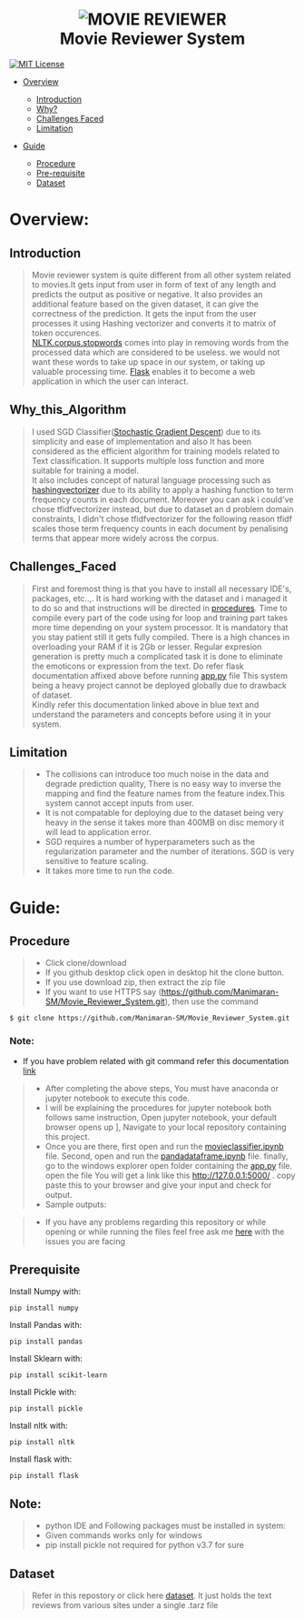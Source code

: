 <h1 align="center">
  <img src="https://sourceessay.com/essay/wp-content/uploads/2018/07/demonstration-767983_1920-e1532070341714.jpg" alt="MOVIE REVIEWER"><br>
  Movie Reviewer System
</h1>

[![MIT License](https://img.shields.io/badge/license-MIT-blue.svg?style=flat)](https://github.com/Manimaran-SM/Movie_Reviewer_System/blob/master/LICENSE)

* [Overview](#Overview)
   * [Introduction](#Introduction)
   * [Why?](#Why_this_Algorithm)
   * [Challenges Faced](#Challenges_Faced)
   * [Limitation](#Limitation)
   
* [Guide](#Guide)
  * [Procedure](#Procedure)
  * [Pre-requisite](#Prerequisite)
  * [Dataset](#Dataset)


# Overview:
## Introduction
> Movie reviewer system is quite different from all other system related to movies.It gets input from user in form of text of any length and predicts the output as positive or negative. It also provides an additional feature based on the given dataset, it can give the correctness of the prediction. It gets the input from the user processes it using Hashing vectorizer and converts it to matrix of token occurences.
> <br>[NLTK.corpus.stopwords](https://www.geeksforgeeks.org/removing-stop-words-nltk-python/) comes into play in removing words from the processed data which are considered to be useless. we would not want these words to take up space in our system, or taking up valuable processing time. [Flask](https://flask.palletsprojects.com/en/1.1.x/) enables it to become a web application in which the user can interact. 

## Why_this_Algorithm
> I used SGD Classifier([Stochastic Gradient Descent](https://scikit-learn.org/stable/modules/generated/sklearn.linear_model.SGDClassifier.html)) due to its simplicity and ease of implementation and also It has been considered as the efficient algorithm for training models related to Text classification. It supports multiple loss function and more suitable for training a model.
> <br>It also includes concept of natural language processing such as [hashingvectorizer](https://scikit-learn.org/stable/modules/generated/sklearn.feature_extraction.text.HashingVectorizer.html) due to its ability to apply a hashing function to term frequency counts in each document. Moreover you can ask i could've chose tfidfvectorizer instead, but due to dataset an d problem domain constraints, I didn't chose tfidfvectorizer for the following reason tfidf scales those term frequency counts in each document by penalising terms that appear more widely across the corpus. 
  

## Challenges_Faced
  > First and foremost thing is that you have to install all necessary IDE's, packages, etc..,.
  > It is hard working with the dataset and i managed it to do so and that instructions will be directed in [procedures](#procedure).
  > Time to compile every part of the code using for loop and training part takes more time depending on your system processor. It is mandatory that you stay patient still it gets fully compiled. There is a high chances in overloading your RAM if it is 2Gb or lesser.
  > Regular expresion generation is pretty much a complicated task it is done to eliminate the emoticons or expression from the text. 
  > Do refer flask documentation affixed above before running [app.py](https://github.com/Manimaran-SM/Movie_Reviewer_System/blob/master/app.py) file
  > This system being a heavy project cannot be deployed globally due to drawback of dataset.
  > <br>Kindly refer this documentation linked above in blue text and understand the parameters and concepts before using it in your system. 


## Limitation
  >* The collisions can introduce too much noise in the data and degrade prediction quality, There is no easy way to inverse the mapping and find the feature names from the feature index.This system cannot accept inputs from user. 
  >* It is not compatable for deploying due to the dataset being very heavy in the sense it takes more than 400MB on disc memory it will lead to application error.
  >* SGD requires a number of hyperparameters such as the regularization parameter and the number of iterations. SGD is very sensitive to feature scaling.
  >* It takes more time to run the code.

# Guide:
## Procedure
>* Click clone/download
>* If you github desktop click open in desktop hit the clone button. 
>* If you use download zip, then extract the zip file  
>* If you want to use HTTPS say (https://github.com/Manimaran-SM/Movie_Reviewer_System.git),  then use the command
``` 
$ git clone https://github.com/Manimaran-SM/Movie_Reviewer_System.git
```
### Note:
* If you have problem related with git command refer this documentation [link](https://git-scm.com/book/en/v2/Git-Basics-Getting-a-Git-Repository)
>* After completing the above steps, You must have anaconda or jupyter notebook to execute this code.
>* I will be explaining the procedures for jupyter notebook both follows same instruction, Open jupyter notebook, your default browser opens up ], Navigate to your local repository containing this project.
>* Once you are there, first open and run the [movieclassifier.ipynb](https://github.com/Manimaran-SM/Movie_Reviewer_System/blob/master/movie_classifier.ipynb) file. Second,  open and run the [pandadataframe.ipynb](https://github.com/Manimaran-SM/Movie_Reviewer_System/blob/master/Panda_data_frame.ipynb) file. finally, go to the windows explorer open folder containing the [app.py](https://github.com/Manimaran-SM/Movie_Reviewer_System/blob/master/app.py) file. open the file You will get a link like this http://127.0.0.1:5000/ . copy paste this to your browser and give your input and check for output.
>* Sample outputs:

>* If you have any problems regarding this repository or while opening or while running the files feel free ask me [here](https://github.com/Manimaran-SM/Movie_Reviewer_System/issues/new) with the issues you are facing

## Prerequisite
Install Numpy with:

```
pip install numpy
```
Install Pandas with:

```
pip install pandas
```
Install Sklearn with:

```
pip install scikit-learn
```
Install Pickle with:

```
pip install pickle
```
Install nltk with:

```
pip install nltk
```
Install flask with:

```
pip install flask
```
## Note:
>* python IDE and Following packages must be installed in system:
>* Given commands works only for windows
>* pip install pickle not required for python v3.7 for sure    

## Dataset

>Refer in this repostory or click here [dataset](http://ai.stanford.edu/~amaas/data/sentiment/aclImdb_v1.tar.gz). It just holds the text reviews from various sites under a single .tarz file
